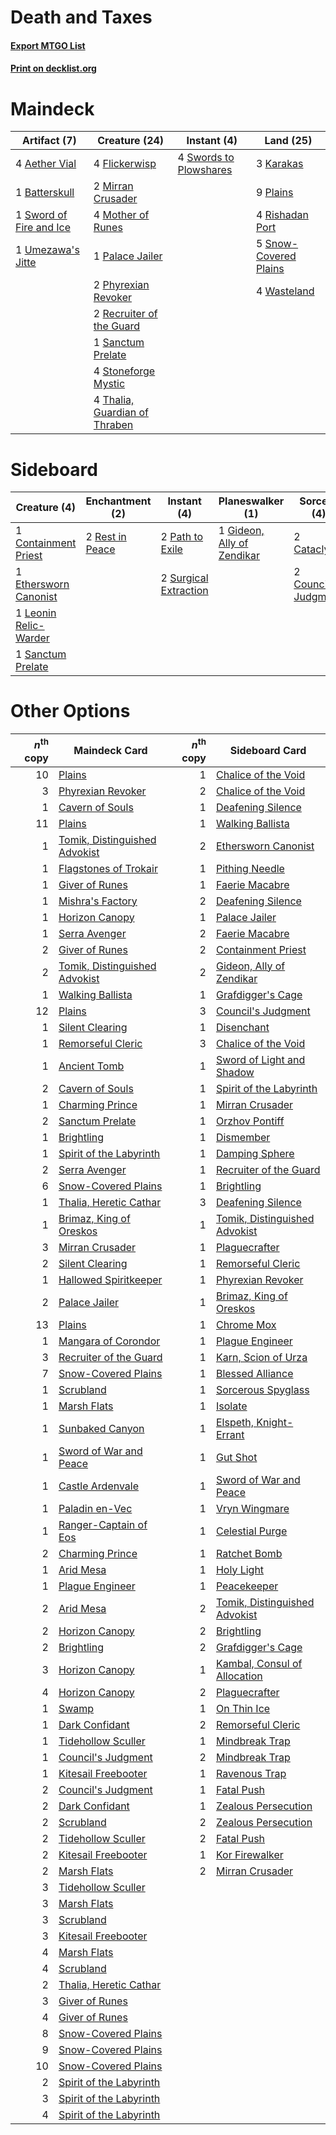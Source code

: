 # Death and Taxes

#### [Export MTGO List](../collection/Death%20and%20Taxes/Death%20and%20Taxes.txt)
#### [Print on decklist.org](http://decklist.org/?deckmain=4%09Aether%20Vial%0A1%09Batterskull%0A4%09Flickerwisp%0A3%09Karakas%0A2%09Mirran%20Crusader%0A4%09Mother%20of%20Runes%0A1%09Palace%20Jailer%0A2%09Phyrexian%20Revoker%0A9%09Plains%0A2%09Recruiter%20of%20the%20Guard%0A4%09Rishadan%20Port%0A1%09Sanctum%20Prelate%0A5%09Snow-Covered%20Plains%0A4%09Stoneforge%20Mystic%0A1%09Sword%20of%20Fire%20and%20Ice%0A4%09Swords%20to%20Plowshares%0A4%09Thalia,%20Guardian%20of%20Thraben%0A1%09Umezawa's%20Jitte%0A4%09Wasteland&deckside=2%09Cataclysm%0A1%09Containment%20Priest%0A2%09Council's%20Judgment%0A1%09Ethersworn%20Canonist%0A1%09Gideon,%20Ally%20of%20Zendikar%0A1%09Leonin%20Relic-Warder%0A2%09Path%20to%20Exile%0A2%09Rest%20in%20Peace%0A1%09Sanctum%20Prelate%0A2%09Surgical%20Extraction)
# Maindeck

|                                          Artifact (7)                                           |                                             Creature (24)                                              |                                         Instant (4)                                          |                                           Land (25)                                            |
|-------------------------------------------------------------------------------------------------|--------------------------------------------------------------------------------------------------------|----------------------------------------------------------------------------------------------|------------------------------------------------------------------------------------------------|
|4 [Aether Vial](http://gatherer.wizards.com/Pages/Card/Details.aspx?multiverseid=48146)          |4 [Flickerwisp](http://gatherer.wizards.com/Pages/Card/Details.aspx?multiverseid=376338)                |4 [Swords to Plowshares](http://gatherer.wizards.com/Pages/Card/Details.aspx?multiverseid=869)|3 [Karakas](http://gatherer.wizards.com/Pages/Card/Details.aspx?multiverseid=413782)            |
|1 [Batterskull](http://gatherer.wizards.com/Pages/Card/Details.aspx?multiverseid=233055)         |2 [Mirran Crusader](http://gatherer.wizards.com/Pages/Card/Details.aspx?multiverseid=213802)            |                                                                                              |9 [Plains](http://gatherer.wizards.com/Pages/Card/Details.aspx?multiverseid=439856)             |
|1 [Sword of Fire and Ice](http://gatherer.wizards.com/Pages/Card/Details.aspx?multiverseid=46429)|4 [Mother of Runes](http://gatherer.wizards.com/Pages/Card/Details.aspx?multiverseid=430236)            |                                                                                              |4 [Rishadan Port](http://gatherer.wizards.com/Pages/Card/Details.aspx?multiverseid=442235)      |
|1 [Umezawa's Jitte](http://gatherer.wizards.com/Pages/Card/Details.aspx?multiverseid=81979)      |1 [Palace Jailer](http://gatherer.wizards.com/Pages/Card/Details.aspx?multiverseid=416775)              |                                                                                              |5 [Snow-Covered Plains](http://gatherer.wizards.com/Pages/Card/Details.aspx?multiverseid=121267)|
|                                                                                                 |2 [Phyrexian Revoker](http://gatherer.wizards.com/Pages/Card/Details.aspx?multiverseid=383343)          |                                                                                              |4 [Wasteland](http://gatherer.wizards.com/Pages/Card/Details.aspx?multiverseid=413790)          |
|                                                                                                 |2 [Recruiter of the Guard](http://gatherer.wizards.com/Pages/Card/Details.aspx?multiverseid=416779)     |                                                                                              |                                                                                                |
|                                                                                                 |1 [Sanctum Prelate](http://gatherer.wizards.com/Pages/Card/Details.aspx?multiverseid=416780)            |                                                                                              |                                                                                                |
|                                                                                                 |4 [Stoneforge Mystic](http://gatherer.wizards.com/Pages/Card/Details.aspx?multiverseid=198383)          |                                                                                              |                                                                                                |
|                                                                                                 |4 [Thalia, Guardian of Thraben](http://gatherer.wizards.com/Pages/Card/Details.aspx?multiverseid=442025)|                                                                                              |                                                                                                |


# Sideboard

|                                          Creature (4)                                          |                                     Enchantment (2)                                      |                                          Instant (4)                                           |                                          Planeswalker (1)                                           |                                          Sorcery (4)                                          |
|------------------------------------------------------------------------------------------------|------------------------------------------------------------------------------------------|------------------------------------------------------------------------------------------------|-----------------------------------------------------------------------------------------------------|-----------------------------------------------------------------------------------------------|
|1 [Containment Priest](http://gatherer.wizards.com/Pages/Card/Details.aspx?multiverseid=389470) |2 [Rest in Peace](http://gatherer.wizards.com/Pages/Card/Details.aspx?multiverseid=442021)|2 [Path to Exile](http://gatherer.wizards.com/Pages/Card/Details.aspx?multiverseid=220511)      |1 [Gideon, Ally of Zendikar](http://gatherer.wizards.com/Pages/Card/Details.aspx?multiverseid=401897)|2 [Cataclysm](http://gatherer.wizards.com/Pages/Card/Details.aspx?multiverseid=6050)           |
|1 [Ethersworn Canonist](http://gatherer.wizards.com/Pages/Card/Details.aspx?multiverseid=174931)|                                                                                          |2 [Surgical Extraction](http://gatherer.wizards.com/Pages/Card/Details.aspx?multiverseid=397706)|                                                                                                     |2 [Council's Judgment](http://gatherer.wizards.com/Pages/Card/Details.aspx?multiverseid=382239)|
|1 [Leonin Relic-Warder](http://gatherer.wizards.com/Pages/Card/Details.aspx?multiverseid=432997)|                                                                                          |                                                                                                |                                                                                                     |                                                                                               |
|1 [Sanctum Prelate](http://gatherer.wizards.com/Pages/Card/Details.aspx?multiverseid=416780)    |                                                                                          |                                                                                                |                                                                                                     |                                                                                               |


# Other Options

|*n*<sup>th</sup> copy|                                             Maindeck Card                                              |*n*<sup>th</sup> copy|                                             Sideboard Card                                             |
|--------------------:|--------------------------------------------------------------------------------------------------------|--------------------:|--------------------------------------------------------------------------------------------------------|
|                   10|[Plains](http://gatherer.wizards.com/Pages/Card/Details.aspx?multiverseid=439856)                       |                    1|[Chalice of the Void](http://gatherer.wizards.com/Pages/Card/Details.aspx?multiverseid=442211)          |
|                    3|[Phyrexian Revoker](http://gatherer.wizards.com/Pages/Card/Details.aspx?multiverseid=383343)            |                    2|[Chalice of the Void](http://gatherer.wizards.com/Pages/Card/Details.aspx?multiverseid=442211)          |
|                    1|[Cavern of Souls](http://gatherer.wizards.com/Pages/Card/Details.aspx?multiverseid=278058)              |                    1|[Deafening Silence](http://gatherer.wizards.com/Pages/Card/Details.aspx?multiverseid=472972)            |
|                   11|[Plains](http://gatherer.wizards.com/Pages/Card/Details.aspx?multiverseid=439856)                       |                    1|[Walking Ballista](http://gatherer.wizards.com/Pages/Card/Details.aspx?multiverseid=423848)             |
|                    1|[Tomik, Distinguished Advokist](http://gatherer.wizards.com/Pages/Card/Details.aspx?multiverseid=460961)|                    2|[Ethersworn Canonist](http://gatherer.wizards.com/Pages/Card/Details.aspx?multiverseid=174931)          |
|                    1|[Flagstones of Trokair](http://gatherer.wizards.com/Pages/Card/Details.aspx?multiverseid=116733)        |                    1|[Pithing Needle](http://gatherer.wizards.com/Pages/Card/Details.aspx?multiverseid=129526)               |
|                    1|[Giver of Runes](http://gatherer.wizards.com/Pages/Card/Details.aspx?multiverseid=463962)               |                    1|[Faerie Macabre](http://gatherer.wizards.com/Pages/Card/Details.aspx?multiverseid=201822)               |
|                    1|[Mishra's Factory](http://gatherer.wizards.com/Pages/Card/Details.aspx?multiverseid=2387)               |                    2|[Deafening Silence](http://gatherer.wizards.com/Pages/Card/Details.aspx?multiverseid=472972)            |
|                    1|[Horizon Canopy](http://gatherer.wizards.com/Pages/Card/Details.aspx?multiverseid=409571)               |                    1|[Palace Jailer](http://gatherer.wizards.com/Pages/Card/Details.aspx?multiverseid=416775)                |
|                    1|[Serra Avenger](http://gatherer.wizards.com/Pages/Card/Details.aspx?multiverseid=288762)                |                    2|[Faerie Macabre](http://gatherer.wizards.com/Pages/Card/Details.aspx?multiverseid=201822)               |
|                    2|[Giver of Runes](http://gatherer.wizards.com/Pages/Card/Details.aspx?multiverseid=463962)               |                    2|[Containment Priest](http://gatherer.wizards.com/Pages/Card/Details.aspx?multiverseid=389470)           |
|                    2|[Tomik, Distinguished Advokist](http://gatherer.wizards.com/Pages/Card/Details.aspx?multiverseid=460961)|                    2|[Gideon, Ally of Zendikar](http://gatherer.wizards.com/Pages/Card/Details.aspx?multiverseid=401897)     |
|                    1|[Walking Ballista](http://gatherer.wizards.com/Pages/Card/Details.aspx?multiverseid=423848)             |                    1|[Grafdigger's Cage](http://gatherer.wizards.com/Pages/Card/Details.aspx?multiverseid=278452)            |
|                   12|[Plains](http://gatherer.wizards.com/Pages/Card/Details.aspx?multiverseid=439856)                       |                    3|[Council's Judgment](http://gatherer.wizards.com/Pages/Card/Details.aspx?multiverseid=382239)           |
|                    1|[Silent Clearing](http://gatherer.wizards.com/Pages/Card/Details.aspx?multiverseid=464195)              |                    1|[Disenchant](http://gatherer.wizards.com/Pages/Card/Details.aspx?multiverseid=847)                      |
|                    1|[Remorseful Cleric](http://gatherer.wizards.com/Pages/Card/Details.aspx?multiverseid=447169)            |                    3|[Chalice of the Void](http://gatherer.wizards.com/Pages/Card/Details.aspx?multiverseid=442211)          |
|                    1|[Ancient Tomb](http://gatherer.wizards.com/Pages/Card/Details.aspx?multiverseid=409567)                 |                    1|[Sword of Light and Shadow](http://gatherer.wizards.com/Pages/Card/Details.aspx?multiverseid=47453)     |
|                    2|[Cavern of Souls](http://gatherer.wizards.com/Pages/Card/Details.aspx?multiverseid=278058)              |                    1|[Spirit of the Labyrinth](http://gatherer.wizards.com/Pages/Card/Details.aspx?multiverseid=378399)      |
|                    1|[Charming Prince](http://gatherer.wizards.com/Pages/Card/Details.aspx?multiverseid=472970)              |                    1|[Mirran Crusader](http://gatherer.wizards.com/Pages/Card/Details.aspx?multiverseid=213802)              |
|                    2|[Sanctum Prelate](http://gatherer.wizards.com/Pages/Card/Details.aspx?multiverseid=416780)              |                    1|[Orzhov Pontiff](http://gatherer.wizards.com/Pages/Card/Details.aspx?multiverseid=460469)               |
|                    1|[Brightling](http://gatherer.wizards.com/Pages/Card/Details.aspx?multiverseid=445993)                   |                    1|[Dismember](http://gatherer.wizards.com/Pages/Card/Details.aspx?multiverseid=382182)                    |
|                    1|[Spirit of the Labyrinth](http://gatherer.wizards.com/Pages/Card/Details.aspx?multiverseid=378399)      |                    1|[Damping Sphere](http://gatherer.wizards.com/Pages/Card/Details.aspx?multiverseid=443101)               |
|                    2|[Serra Avenger](http://gatherer.wizards.com/Pages/Card/Details.aspx?multiverseid=288762)                |                    1|[Recruiter of the Guard](http://gatherer.wizards.com/Pages/Card/Details.aspx?multiverseid=416779)       |
|                    6|[Snow-Covered Plains](http://gatherer.wizards.com/Pages/Card/Details.aspx?multiverseid=121267)          |                    1|[Brightling](http://gatherer.wizards.com/Pages/Card/Details.aspx?multiverseid=445993)                   |
|                    1|[Thalia, Heretic Cathar](http://gatherer.wizards.com/Pages/Card/Details.aspx?multiverseid=414338)       |                    3|[Deafening Silence](http://gatherer.wizards.com/Pages/Card/Details.aspx?multiverseid=472972)            |
|                    1|[Brimaz, King of Oreskos](http://gatherer.wizards.com/Pages/Card/Details.aspx?multiverseid=378377)      |                    1|[Tomik, Distinguished Advokist](http://gatherer.wizards.com/Pages/Card/Details.aspx?multiverseid=460961)|
|                    3|[Mirran Crusader](http://gatherer.wizards.com/Pages/Card/Details.aspx?multiverseid=213802)              |                    1|[Plaguecrafter](http://gatherer.wizards.com/Pages/Card/Details.aspx?multiverseid=452832)                |
|                    2|[Silent Clearing](http://gatherer.wizards.com/Pages/Card/Details.aspx?multiverseid=464195)              |                    1|[Remorseful Cleric](http://gatherer.wizards.com/Pages/Card/Details.aspx?multiverseid=447169)            |
|                    1|[Hallowed Spiritkeeper](http://gatherer.wizards.com/Pages/Card/Details.aspx?multiverseid=389544)        |                    1|[Phyrexian Revoker](http://gatherer.wizards.com/Pages/Card/Details.aspx?multiverseid=383343)            |
|                    2|[Palace Jailer](http://gatherer.wizards.com/Pages/Card/Details.aspx?multiverseid=416775)                |                    1|[Brimaz, King of Oreskos](http://gatherer.wizards.com/Pages/Card/Details.aspx?multiverseid=378377)      |
|                   13|[Plains](http://gatherer.wizards.com/Pages/Card/Details.aspx?multiverseid=439856)                       |                    1|[Chrome Mox](http://gatherer.wizards.com/Pages/Card/Details.aspx?multiverseid=413761)                   |
|                    1|[Mangara of Corondor](http://gatherer.wizards.com/Pages/Card/Details.aspx?multiverseid=446066)          |                    1|[Plague Engineer](http://gatherer.wizards.com/Pages/Card/Details.aspx?multiverseid=464049)              |
|                    3|[Recruiter of the Guard](http://gatherer.wizards.com/Pages/Card/Details.aspx?multiverseid=416779)       |                    1|[Karn, Scion of Urza](http://gatherer.wizards.com/Pages/Card/Details.aspx?multiverseid=442889)          |
|                    7|[Snow-Covered Plains](http://gatherer.wizards.com/Pages/Card/Details.aspx?multiverseid=121267)          |                    1|[Blessed Alliance](http://gatherer.wizards.com/Pages/Card/Details.aspx?multiverseid=414302)             |
|                    1|[Scrubland](http://gatherer.wizards.com/Pages/Card/Details.aspx?multiverseid=882)                       |                    1|[Sorcerous Spyglass](http://gatherer.wizards.com/Pages/Card/Details.aspx?multiverseid=435407)           |
|                    1|[Marsh Flats](http://gatherer.wizards.com/Pages/Card/Details.aspx?multiverseid=405101)                  |                    1|[Isolate](http://gatherer.wizards.com/Pages/Card/Details.aspx?multiverseid=447153)                      |
|                    1|[Sunbaked Canyon](http://gatherer.wizards.com/Pages/Card/Details.aspx?multiverseid=464196)              |                    1|[Elspeth, Knight-Errant](http://gatherer.wizards.com/Pages/Card/Details.aspx?multiverseid=174859)       |
|                    1|[Sword of War and Peace](http://gatherer.wizards.com/Pages/Card/Details.aspx?multiverseid=425822)       |                    1|[Gut Shot](http://gatherer.wizards.com/Pages/Card/Details.aspx?multiverseid=397673)                     |
|                    1|[Castle Ardenvale](http://gatherer.wizards.com/Pages/Card/Details.aspx?multiverseid=473200)             |                    1|[Sword of War and Peace](http://gatherer.wizards.com/Pages/Card/Details.aspx?multiverseid=425822)       |
|                    1|[Paladin en-Vec](http://gatherer.wizards.com/Pages/Card/Details.aspx?multiverseid=129668)               |                    1|[Vryn Wingmare](http://gatherer.wizards.com/Pages/Card/Details.aspx?multiverseid=398567)                |
|                    1|[Ranger-Captain of Eos](http://gatherer.wizards.com/Pages/Card/Details.aspx?multiverseid=463970)        |                    1|[Celestial Purge](http://gatherer.wizards.com/Pages/Card/Details.aspx?multiverseid=183055)              |
|                    2|[Charming Prince](http://gatherer.wizards.com/Pages/Card/Details.aspx?multiverseid=472970)              |                    1|[Ratchet Bomb](http://gatherer.wizards.com/Pages/Card/Details.aspx?multiverseid=370623)                 |
|                    1|[Arid Mesa](http://gatherer.wizards.com/Pages/Card/Details.aspx?multiverseid=405092)                    |                    1|[Holy Light](http://gatherer.wizards.com/Pages/Card/Details.aspx?multiverseid=1810)                     |
|                    1|[Plague Engineer](http://gatherer.wizards.com/Pages/Card/Details.aspx?multiverseid=464049)              |                    1|[Peacekeeper](http://gatherer.wizards.com/Pages/Card/Details.aspx?multiverseid=4584)                    |
|                    2|[Arid Mesa](http://gatherer.wizards.com/Pages/Card/Details.aspx?multiverseid=405092)                    |                    2|[Tomik, Distinguished Advokist](http://gatherer.wizards.com/Pages/Card/Details.aspx?multiverseid=460961)|
|                    2|[Horizon Canopy](http://gatherer.wizards.com/Pages/Card/Details.aspx?multiverseid=409571)               |                    2|[Brightling](http://gatherer.wizards.com/Pages/Card/Details.aspx?multiverseid=445993)                   |
|                    2|[Brightling](http://gatherer.wizards.com/Pages/Card/Details.aspx?multiverseid=445993)                   |                    2|[Grafdigger's Cage](http://gatherer.wizards.com/Pages/Card/Details.aspx?multiverseid=278452)            |
|                    3|[Horizon Canopy](http://gatherer.wizards.com/Pages/Card/Details.aspx?multiverseid=409571)               |                    1|[Kambal, Consul of Allocation](http://gatherer.wizards.com/Pages/Card/Details.aspx?multiverseid=417756) |
|                    4|[Horizon Canopy](http://gatherer.wizards.com/Pages/Card/Details.aspx?multiverseid=409571)               |                    2|[Plaguecrafter](http://gatherer.wizards.com/Pages/Card/Details.aspx?multiverseid=452832)                |
|                    1|[Swamp](http://gatherer.wizards.com/Pages/Card/Details.aspx?multiverseid=439858)                        |                    1|[On Thin Ice](http://gatherer.wizards.com/Pages/Card/Details.aspx?multiverseid=463969)                  |
|                    1|[Dark Confidant](http://gatherer.wizards.com/Pages/Card/Details.aspx?multiverseid=397731)               |                    2|[Remorseful Cleric](http://gatherer.wizards.com/Pages/Card/Details.aspx?multiverseid=447169)            |
|                    1|[Tidehollow Sculler](http://gatherer.wizards.com/Pages/Card/Details.aspx?multiverseid=175054)           |                    1|[Mindbreak Trap](http://gatherer.wizards.com/Pages/Card/Details.aspx?multiverseid=197532)               |
|                    1|[Council's Judgment](http://gatherer.wizards.com/Pages/Card/Details.aspx?multiverseid=382239)           |                    2|[Mindbreak Trap](http://gatherer.wizards.com/Pages/Card/Details.aspx?multiverseid=197532)               |
|                    1|[Kitesail Freebooter](http://gatherer.wizards.com/Pages/Card/Details.aspx?multiverseid=435264)          |                    1|[Ravenous Trap](http://gatherer.wizards.com/Pages/Card/Details.aspx?multiverseid=197537)                |
|                    2|[Council's Judgment](http://gatherer.wizards.com/Pages/Card/Details.aspx?multiverseid=382239)           |                    1|[Fatal Push](http://gatherer.wizards.com/Pages/Card/Details.aspx?multiverseid=423724)                   |
|                    2|[Dark Confidant](http://gatherer.wizards.com/Pages/Card/Details.aspx?multiverseid=397731)               |                    1|[Zealous Persecution](http://gatherer.wizards.com/Pages/Card/Details.aspx?multiverseid=179575)          |
|                    2|[Scrubland](http://gatherer.wizards.com/Pages/Card/Details.aspx?multiverseid=882)                       |                    2|[Zealous Persecution](http://gatherer.wizards.com/Pages/Card/Details.aspx?multiverseid=179575)          |
|                    2|[Tidehollow Sculler](http://gatherer.wizards.com/Pages/Card/Details.aspx?multiverseid=175054)           |                    2|[Fatal Push](http://gatherer.wizards.com/Pages/Card/Details.aspx?multiverseid=423724)                   |
|                    2|[Kitesail Freebooter](http://gatherer.wizards.com/Pages/Card/Details.aspx?multiverseid=435264)          |                    1|[Kor Firewalker](http://gatherer.wizards.com/Pages/Card/Details.aspx?multiverseid=442010)               |
|                    2|[Marsh Flats](http://gatherer.wizards.com/Pages/Card/Details.aspx?multiverseid=405101)                  |                    2|[Mirran Crusader](http://gatherer.wizards.com/Pages/Card/Details.aspx?multiverseid=213802)              |
|                    3|[Tidehollow Sculler](http://gatherer.wizards.com/Pages/Card/Details.aspx?multiverseid=175054)           |                     |                                                                                                        |
|                    3|[Marsh Flats](http://gatherer.wizards.com/Pages/Card/Details.aspx?multiverseid=405101)                  |                     |                                                                                                        |
|                    3|[Scrubland](http://gatherer.wizards.com/Pages/Card/Details.aspx?multiverseid=882)                       |                     |                                                                                                        |
|                    3|[Kitesail Freebooter](http://gatherer.wizards.com/Pages/Card/Details.aspx?multiverseid=435264)          |                     |                                                                                                        |
|                    4|[Marsh Flats](http://gatherer.wizards.com/Pages/Card/Details.aspx?multiverseid=405101)                  |                     |                                                                                                        |
|                    4|[Scrubland](http://gatherer.wizards.com/Pages/Card/Details.aspx?multiverseid=882)                       |                     |                                                                                                        |
|                    2|[Thalia, Heretic Cathar](http://gatherer.wizards.com/Pages/Card/Details.aspx?multiverseid=414338)       |                     |                                                                                                        |
|                    3|[Giver of Runes](http://gatherer.wizards.com/Pages/Card/Details.aspx?multiverseid=463962)               |                     |                                                                                                        |
|                    4|[Giver of Runes](http://gatherer.wizards.com/Pages/Card/Details.aspx?multiverseid=463962)               |                     |                                                                                                        |
|                    8|[Snow-Covered Plains](http://gatherer.wizards.com/Pages/Card/Details.aspx?multiverseid=121267)          |                     |                                                                                                        |
|                    9|[Snow-Covered Plains](http://gatherer.wizards.com/Pages/Card/Details.aspx?multiverseid=121267)          |                     |                                                                                                        |
|                   10|[Snow-Covered Plains](http://gatherer.wizards.com/Pages/Card/Details.aspx?multiverseid=121267)          |                     |                                                                                                        |
|                    2|[Spirit of the Labyrinth](http://gatherer.wizards.com/Pages/Card/Details.aspx?multiverseid=378399)      |                     |                                                                                                        |
|                    3|[Spirit of the Labyrinth](http://gatherer.wizards.com/Pages/Card/Details.aspx?multiverseid=378399)      |                     |                                                                                                        |
|                    4|[Spirit of the Labyrinth](http://gatherer.wizards.com/Pages/Card/Details.aspx?multiverseid=378399)      |                     |                                                                                                        |

